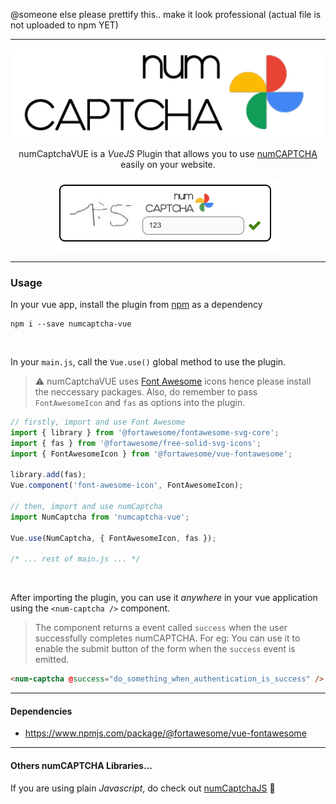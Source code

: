 @someone else please prettify this.. make it look professional (actual file is not uploaded to npm YET)

---

<div align="center">
  <img src="./static/logo.png">
</div>

<br />

<div align="center">numCaptchaVUE is a <i>VueJS</i> Plugin that allows you to use <u>numCAPTCHA</u> easily on your website.</div>

<br />

<div align="center">
  <img src="./static/numCaptcha-1.png">
</div>

---

### Usage

In your vue app, install the plugin from [npm](https://www.npmjs.com/get-npm) as a dependency

```
npm i --save numcaptcha-vue
```

<br />

In your `main.js`, call the `Vue.use()` global method to use the plugin.

> :warning: numCaptchaVUE uses [Font Awesome](https://www.npmjs.com/package/@fortawesome/vue-fontawesome) icons hence please install the neccessary packages. Also, do remember to pass `FontAwesomeIcon` and `fas` as options into the plugin.

```js
// firstly, import and use Font Awesome
import { library } from '@fortawesome/fontawesome-svg-core';
import { fas } from '@fortawesome/free-solid-svg-icons';
import { FontAwesomeIcon } from '@fortawesome/vue-fontawesome';

library.add(fas);
Vue.component('font-awesome-icon', FontAwesomeIcon);

// then, import and use numCaptcha
import NumCaptcha from 'numcaptcha-vue';

Vue.use(NumCaptcha, { FontAwesomeIcon, fas });

/* ... rest of main.js ... */
```

<br />

After importing the plugin, you can use it _anywhere_ in your vue application using the `<num-captcha />` component.

> The component returns a event called `success` when the user successfully completes numCAPTCHA. For eg: You can use it to enable the submit button of the form when the `success` event is emitted.

```html
<num-captcha @success="do_something_when_authentication_is_success" />
```

---

#### Dependencies

- https://www.npmjs.com/package/@fortawesome/vue-fontawesome

---

#### Others numCAPTCHA Libraries...

If you are using plain _Javascript_, do check out [numCaptchaJS](https://github.com/Kabbage-Babbage/libraryJS) :tada:
